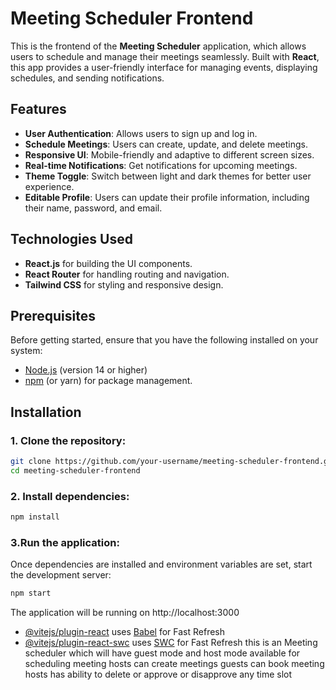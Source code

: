 # Meeting Scheduler Frontend

This is the frontend of the **Meeting Scheduler** application, which allows users to schedule and manage their meetings seamlessly. Built with **React**, this app provides a user-friendly interface for managing events, displaying schedules, and sending notifications.

## Features
- **User Authentication**: Allows users to sign up and log in.
- **Schedule Meetings**: Users can create, update, and delete meetings.
- **Responsive UI**: Mobile-friendly and adaptive to different screen sizes.
- **Real-time Notifications**: Get notifications for upcoming meetings.
- **Theme Toggle**: Switch between light and dark themes for better user experience.
- **Editable Profile**: Users can update their profile information, including their name, password, and email.

## Technologies Used
- **React.js** for building the UI components.
- **React Router** for handling routing and navigation.
- **Tailwind CSS** for styling and responsive design.

## Prerequisites

Before getting started, ensure that you have the following installed on your system:

- [Node.js](https://nodejs.org/) (version 14 or higher)
- [npm](https://www.npmjs.com/) (or yarn) for package management.

## Installation

### 1. Clone the repository:

```bash
git clone https://github.com/your-username/meeting-scheduler-frontend.git
cd meeting-scheduler-frontend
```

### 2. Install dependencies:
```bash
npm install
```

### 3.Run the application:
Once dependencies are installed and environment variables are set, start the development server:

```bash
npm start
```
The application will be running on http://localhost:3000

- [@vitejs/plugin-react](https://github.com/vitejs/vite-plugin-react/blob/main/packages/plugin-react/README.md) uses [Babel](https://babeljs.io/) for Fast Refresh
- [@vitejs/plugin-react-swc](https://github.com/vitejs/vite-plugin-react-swc) uses [SWC](https://swc.rs/) for Fast Refresh
 this is an Meeting scheduler which will have guest mode and host mode available for scheduling meeting
 hosts can create meetings
 guests can book meeting
 hosts has ability to delete or approve or disapprove any time slot
 

